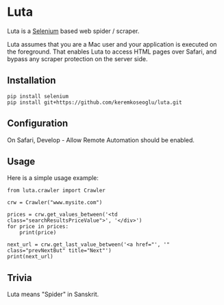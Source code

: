 # Luta

Luta is a [Selenium](https://selenium-python.readthedocs.io) based web spider / scraper.

Luta assumes that you are a Mac user and your application is executed on the foreground. That enables Luta to access HTML pages over Safari, and bypass any scraper protection on the server side.

## Installation

```
pip install selenium
pip install git+https://github.com/keremkoseoglu/luta.git
```

## Configuration

On Safari, Develop - Allow Remote Automation should be enabled.

## Usage

Here is a simple usage example:
```
from luta.crawler import Crawler

crw = Crawler("www.mysite.com")

prices = crw.get_values_between('<td class="searchResultsPriceValue">', '</div>')
for price in prices:
    print(price)

next_url = crw.get_last_value_between('<a href="', '" class="prevNextBut" title="Next"')
print(next_url)
```

## Trivia
Luta means "Spider" in Sanskrit.